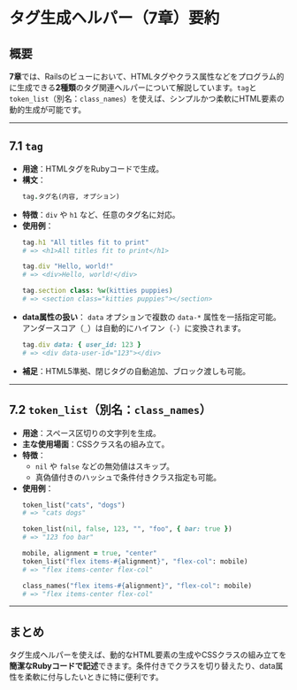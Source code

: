 # タグ生成ヘルパー（7章）要約

## 概要
**7章**では、Railsのビューにおいて、HTMLタグやクラス属性などをプログラム的に生成できる**2種類**のタグ関連ヘルパーについて解説しています。`tag`と`token_list`（別名：`class_names`）を使えば、シンプルかつ柔軟にHTML要素の動的生成が可能です。

---

## 7.1 `tag`
- **用途**：HTMLタグをRubyコードで生成。
- **構文**：
  ```ruby
  tag.タグ名(内容, オプション)
  ```
- **特徴**：`div` や `h1` など、任意のタグ名に対応。
- **使用例**：
  ```ruby
  tag.h1 "All titles fit to print"
  # => <h1>All titles fit to print</h1>

  tag.div "Hello, world!"
  # => <div>Hello, world!</div>

  tag.section class: %w(kitties puppies)
  # => <section class="kitties puppies"></section>
  ```
- **data属性の扱い**：
  `data` オプションで複数の `data-*` 属性を一括指定可能。
  アンダースコア（`_`）は自動的にハイフン（`-`）に変換されます。
  ```ruby
  tag.div data: { user_id: 123 }
  # => <div data-user-id="123"></div>
  ```
- **補足**：HTML5準拠、閉じタグの自動追加、ブロック渡しも可能。

---

## 7.2 `token_list`（別名：`class_names`）
- **用途**：スペース区切りの文字列を生成。
- **主な使用場面**：CSSクラス名の組み立て。
- **特徴**：
  - `nil` や `false` などの無効値はスキップ。
  - 真偽値付きのハッシュで条件付きクラス指定も可能。
- **使用例**：
  ```ruby
  token_list("cats", "dogs")
  # => "cats dogs"

  token_list(nil, false, 123, "", "foo", { bar: true })
  # => "123 foo bar"

  mobile, alignment = true, "center"
  token_list("flex items-#{alignment}", "flex-col": mobile)
  # => "flex items-center flex-col"

  class_names("flex items-#{alignment}", "flex-col": mobile)
  # => "flex items-center flex-col"
  ```

---

## まとめ
タグ生成ヘルパーを使えば、動的なHTML要素の生成やCSSクラスの組み立てを**簡潔なRubyコードで記述**できます。条件付きでクラスを切り替えたり、data属性を柔軟に付与したいときに特に便利です。

